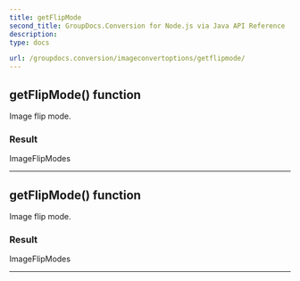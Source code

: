 ```yaml
---
title: getFlipMode
second_title: GroupDocs.Conversion for Node.js via Java API Reference
description: 
type: docs

url: /groupdocs.conversion/imageconvertoptions/getflipmode/
---
```


## getFlipMode()  function

 Image flip mode.
 

### Result
ImageFlipModes


---


## getFlipMode()  function

 Image flip mode.
 

### Result
ImageFlipModes


---


